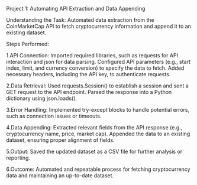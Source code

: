 Project 1: Automating API Extraction and Data Appending

Understanding the Task:
Automated data extraction from the CoinMarketCap API to fetch cryptocurrency information and append it to an existing dataset.

Steps Performed:

1.API Connection:
Imported required libraries, such as requests for API interaction and json for data parsing.
Configured API parameters (e.g., start index, limit, and currency conversion) to specify the data to fetch.
Added necessary headers, including the API key, to authenticate requests.

2.Data Retrieval:
Used requests.Session() to establish a session and sent a GET request to the API endpoint.
Parsed the response into a Python dictionary using json.loads().

3.Error Handling:
Implemented try-except blocks to handle potential errors, such as connection issues or timeouts.

4.Data Appending:
Extracted relevant fields from the API response (e.g., cryptocurrency name, price, market cap).
Appended the data to an existing dataset, ensuring proper alignment of fields.

5.Output:
Saved the updated dataset as a CSV file for further analysis or reporting.

6.Outcome:
Automated and repeatable process for fetching cryptocurrency data and maintaining an up-to-date dataset.
